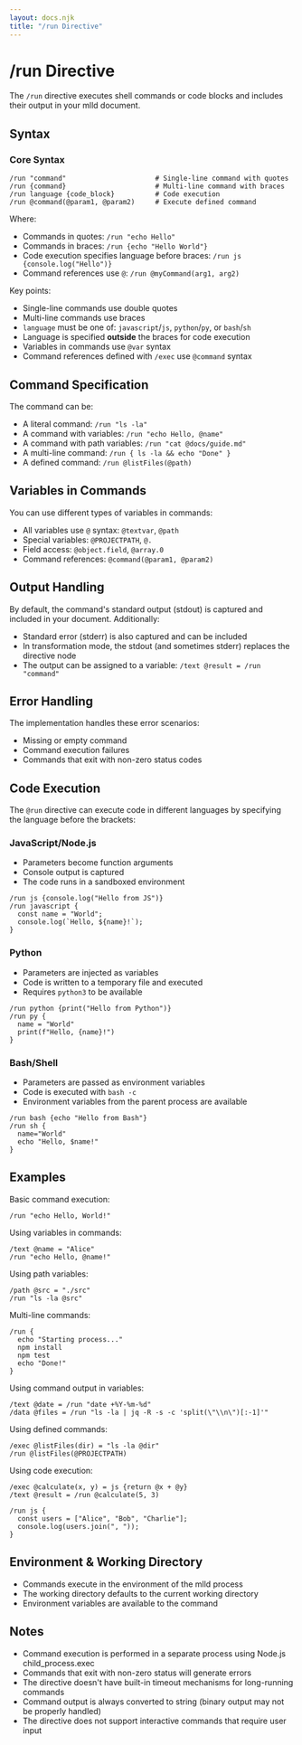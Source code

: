 ```yaml
---
layout: docs.njk
title: "/run Directive"
---
```


# /run Directive

The `/run` directive executes shell commands or code blocks and includes their output in your mlld document.

## Syntax

### Core Syntax
```mlld
/run "command"                      # Single-line command with quotes
/run {command}                      # Multi-line command with braces
/run language {code_block}          # Code execution
/run @command(@param1, @param2)     # Execute defined command
```

Where:
- Commands in quotes: `/run "echo Hello"`
- Commands in braces: `/run {echo "Hello World"}`
- Code execution specifies language before braces: `/run js {console.log("Hello")}`
- Command references use `@`: `/run @myCommand(arg1, arg2)`

Key points:
- Single-line commands use double quotes
- Multi-line commands use braces
- `language` must be one of: `javascript`/`js`, `python`/`py`, or `bash`/`sh`
- Language is specified **outside** the braces for code execution
- Variables in commands use `@var` syntax
- Command references defined with `/exec` use `@command` syntax

## Command Specification

The command can be:
- A literal command: `/run "ls -la"`
- A command with variables: `/run "echo Hello, @name"`
- A command with path variables: `/run "cat @docs/guide.md"`
- A multi-line command: `/run { ls -la && echo "Done" }`
- A defined command: `/run @listFiles(@path)`

## Variables in Commands

You can use different types of variables in commands:
- All variables use `@` syntax: `@textvar`, `@path`
- Special variables: `@PROJECTPATH`, `@.`
- Field access: `@object.field`, `@array.0`
- Command references: `@command(@param1, @param2)`

## Output Handling

By default, the command's standard output (stdout) is captured and included in your document. Additionally:

- Standard error (stderr) is also captured and can be included
- In transformation mode, the stdout (and sometimes stderr) replaces the directive node
- The output can be assigned to a variable: `/text @result = /run "command"`

## Error Handling

The implementation handles these error scenarios:
- Missing or empty command
- Command execution failures
- Commands that exit with non-zero status codes

## Code Execution

The `@run` directive can execute code in different languages by specifying the language before the brackets:

### JavaScript/Node.js
- Parameters become function arguments
- Console output is captured
- The code runs in a sandboxed environment

```mlld
/run js {console.log("Hello from JS")}
/run javascript {
  const name = "World";
  console.log(`Hello, ${name}!`);
}
```

### Python
- Parameters are injected as variables
- Code is written to a temporary file and executed
- Requires `python3` to be available

```mlld
/run python {print("Hello from Python")}
/run py {
  name = "World"
  print(f"Hello, {name}!")
}
```

### Bash/Shell
- Parameters are passed as environment variables
- Code is executed with `bash -c`
- Environment variables from the parent process are available

```mlld
/run bash {echo "Hello from Bash"}
/run sh {
  name="World"
  echo "Hello, $name!"
}
```

## Examples

Basic command execution:
```mlld
/run "echo Hello, World!"
```

Using variables in commands:
```mlld
/text @name = "Alice"
/run "echo Hello, @name!"
```

Using path variables:
```mlld
/path @src = "./src"
/run "ls -la @src"
```

Multi-line commands:
```mlld
/run {
  echo "Starting process..."
  npm install
  npm test
  echo "Done!"
}
```

Using command output in variables:
```mlld
/text @date = /run "date +%Y-%m-%d"
/data @files = /run "ls -la | jq -R -s -c 'split(\"\\n\")[:-1]'"
```

Using defined commands:
```mlld
/exec @listFiles(dir) = "ls -la @dir"
/run @listFiles(@PROJECTPATH)
```

Using code execution:
```mlld
/exec @calculate(x, y) = js {return @x + @y}
/text @result = /run @calculate(5, 3)

/run js {
  const users = ["Alice", "Bob", "Charlie"];
  console.log(users.join(", "));
}
```

## Environment & Working Directory

- Commands execute in the environment of the mlld process
- The working directory defaults to the current working directory
- Environment variables are available to the command

## Notes

- Command execution is performed in a separate process using Node.js child_process.exec
- Commands that exit with non-zero status will generate errors
- The directive doesn't have built-in timeout mechanisms for long-running commands
- Command output is always converted to string (binary output may not be properly handled)
- The directive does not support interactive commands that require user input